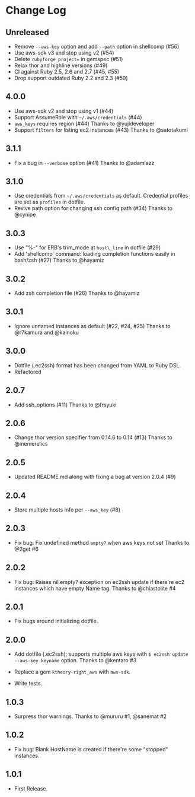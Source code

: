 # Change Log

## Unreleased
* Remove `--aws-key` option and add `--path` option in shellcomp (#56)
* Use aws-sdk v3 and stop using v2 (#54)
* Delete `rubyforge_project=` in gemspec (#51)
* Relax thor and highline versions (#49)
* CI against Ruby 2.5, 2.6 and 2.7 (#45, #55)
* Drop support outdated Ruby 2.2 and 2.3 (#59)

## 4.0.0
* Use aws-sdk v2 and stop using v1 (#44)
* Support AssumeRole with `~/.aws/credentials` (#44)
* `aws_keys` requires region (#44)
  Thanks to @yujideveloper
* Support `filters` for listing ec2 instances (#43)
  Thanks to @satotakumi

## 3.1.1
* Fix a bug in `--verbose` option (#41)
  Thanks to @adamlazz

## 3.1.0
* Use credentials from `~/.aws/credentials` as default. Credential profiles are set as `profiles` in dotfile.
* Revive path option for changing ssh config path (#34)
  Thanks to @cynipe

## 3.0.3
* Use "%-" for ERB's trim\_mode at `host\_line` in dotfile (#29)
* Add 'shellcomp' command: loading completion functions easily in bash/zsh (#27)
  Thanks to @hayamiz

## 3.0.2
* Add zsh completion file (#26)
  Thanks to @hayamiz

## 3.0.1
* Ignore unnamed instances as default (#22, #24, #25)
  Thanks to @r7kamura and @kainoku

## 3.0.0
* Dotfile (.ec2ssh) format has been changed from YAML to Ruby DSL.
* Refactored

## 2.0.7

* Add ssh_options (#11)
  Thanks to @frsyuki

## 2.0.6

* Change thor version specifier from 0.14.6 to 0.14 (#13)
  Thanks to @memerelics

## 2.0.5

* Updated README.md along with fixing a bug at version 2.0.4 (#9)

## 2.0.4

* Store multiple hosts info per `--aws_key` (#8)

## 2.0.3

* Fix bug: Fix undefined method `empty?` when aws keys not set
  Thanks to @2get #6

## 2.0.2

* Fix bug: Raises nil.empty? exception on ec2ssh update
  if there're ec2 instances which have empty Name tag.
  Thanks to @chiastolite #4

## 2.0.1

* Fix bugs around initializing dotfile.

## 2.0.0

* Add dotfile (.ec2ssh); supports multiple aws keys with `$ ec2ssh update --aws-key keyname` option.
  Thanks to @kentaro #3

* Replace a gem `ktheory-right_aws` with `aws-sdk`.

* Write tests.

## 1.0.3

* Surpress thor warnings. Thanks to @mururu #1, @sanemat #2

## 1.0.2

* Fix bug: Blank HostName is created if there're some "stopped" instances.

## 1.0.1

* First Release.
